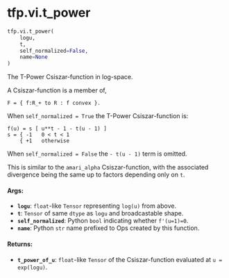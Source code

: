 <div itemscope itemtype="http://developers.google.com/ReferenceObject">
<meta itemprop="name" content="tfp.vi.t_power" />
</div>

# tfp.vi.t_power

``` python
tfp.vi.t_power(
    logu,
    t,
    self_normalized=False,
    name=None
)
```

The T-Power Csiszar-function in log-space.

A Csiszar-function is a member of,

```none
F = { f:R_+ to R : f convex }.
```

When `self_normalized = True` the T-Power Csiszar-function is:

```none
f(u) = s [ u**t - 1 - t(u - 1) ]
s = { -1   0 < t < 1
    { +1   otherwise
```

When `self_normalized = False` the `- t(u - 1)` term is omitted.

This is similar to the `amari_alpha` Csiszar-function, with the associated
divergence being the same up to factors depending only on `t`.

#### Args:

* <b>`logu`</b>: `float`-like `Tensor` representing `log(u)` from above.
* <b>`t`</b>:  `Tensor` of same `dtype` as `logu` and broadcastable shape.
* <b>`self_normalized`</b>: Python `bool` indicating whether `f'(u=1)=0`.
* <b>`name`</b>: Python `str` name prefixed to Ops created by this function.


#### Returns:

* <b>`t_power_of_u`</b>: `float`-like `Tensor` of the Csiszar-function evaluated
    at `u = exp(logu)`.